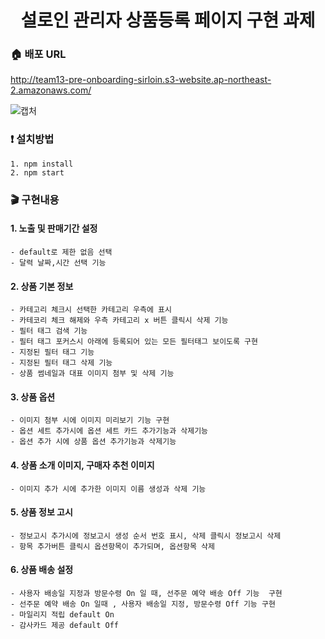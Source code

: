 <h1 align= "center"> 설로인 관리자 상품등록 페이지 구현 과제</h1>

### :house: 배포 URL
http://team13-pre-onboarding-sirloin.s3-website.ap-northeast-2.amazonaws.com/

![캡처](https://user-images.githubusercontent.com/65812122/151647077-90850869-809d-4be5-9041-4dc3f4d63a8f.PNG)
### :exclamation: 설치방법
~~~
1. npm install
2. npm start
~~~

### :clapper: 구현내용

#### 1. 노출 및 판매기간 설정
~~~
- default로 제한 없음 선택
- 달력 날짜,시간 선택 기능
~~~

#### 2. 상품 기본 정보
~~~
- 카테고리 체크시 선택한 카테고리 우측에 표시
- 카테코리 체크 해제와 우측 카테고리 x 버튼 클릭시 삭제 기능
- 필터 태그 검색 기능
- 필터 태그 포커스시 아래에 등록되어 있는 모든 필터태그 보이도록 구현
- 지정된 필터 태그 기능
- 지정된 필터 태그 삭제 기능
- 상품 썸네일과 대표 이미지 첨부 및 삭제 기능
~~~

#### 3. 상품 옵션
~~~
- 이미지 첨부 시에 이미지 미리보기 기능 구현
- 옵션 세트 추가시에 옵션 세트 카드 추가기능과 삭제기능
- 옵션 추가 시에 상품 옵션 추가기능과 삭제기능
~~~

#### 4. 상품 소개 이미지, 구매자 추천 이미지
~~~
- 이미지 추가 시에 추가한 이미지 이름 생성과 삭제 기능
~~~

#### 5. 상품 정보 고시
~~~
- 정보고시 추가시에 정보고시 생성 순서 번호 표시, 삭제 클릭시 정보고시 삭제
- 항목 추가버튼 클릭시 옵션항목이 추가되며, 옵션항목 삭제
~~~


#### 6. 상품 배송 설정
~~~
- 사용자 배송일 지정과 방문수령 On 일 때, 선주문 예약 배송 Off 기능  구현
- 선주문 예약 배송 On 일때 , 사용자 배송일 지정, 방문수령 Off 기능 구현
- 마일리지 적립 default On
- 감사카드 제공 default Off
~~~
